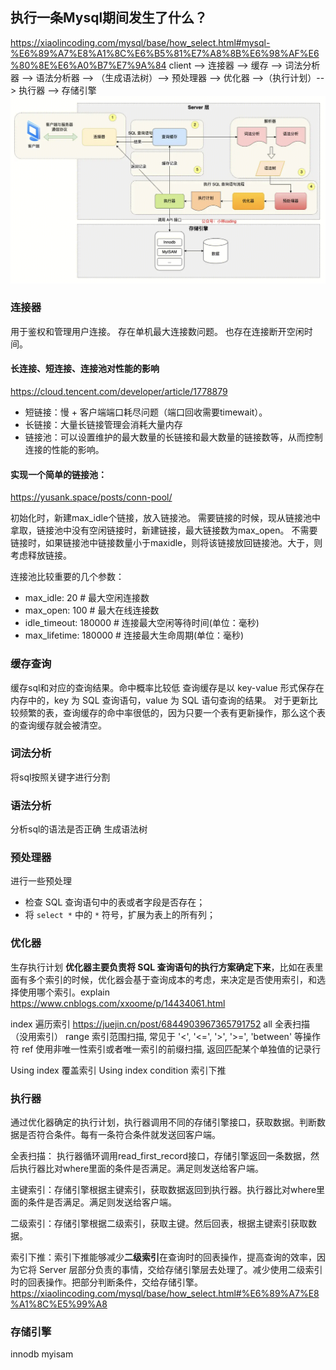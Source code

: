 ## 执行一条Mysql期间发生了什么？
https://xiaolincoding.com/mysql/base/how_select.html#mysql-%E6%89%A7%E8%A1%8C%E6%B5%81%E7%A8%8B%E6%98%AF%E6%80%8E%E6%A0%B7%E7%9A%84
client --> 连接器 --> 缓存 --> 词法分析器 --> 语法分析器 --> （生成语法树）--> 预处理器 --> 优化器 -->（执行计划）--> 执行器 --> 存储引擎
![alt text](image-2.png)


### 连接器
用于鉴权和管理用户连接。
存在单机最大连接数问题。
也存在连接断开空闲时间。

#### 长连接、短连接、连接池对性能的影响
https://cloud.tencent.com/developer/article/1778879

- 短链接：慢 + 客户端端口耗尽问题（端口回收需要timewait）。
- 长链接：大量长链接管理会消耗大量内存
- 链接池：可以设置维护的最大数量的长链接和最大数量的链接数等，从而控制连接的性能的影响。

#### 实现一个简单的链接池：
https://yusank.space/posts/conn-pool/

初始化时，新建max_idle个链接，放入链接池。
需要链接的时候，现从链接池中拿取，链接池中没有空闲链接时，新建链接，最大链接数为max_open。
不需要链接时，如果链接池中链接数量小于maxidle，则将该链接放回链接池。大于，则考虑释放链接。


连接池比较重要的几个参数：

- max_idle: 20 # 最大空闲连接数
- max_open: 100 # 最大在线连接数 
- idle_timeout: 180000 # 连接最大空闲等待时间(单位：毫秒)
- max_lifetime: 180000 # 连接最大生命周期(单位：毫秒)

### 缓存查询
缓存sql和对应的查询结果。命中概率比较低
查询缓存是以 key-value 形式保存在内存中的，key 为 SQL 查询语句，value 为 SQL 语句查询的结果。
对于更新比较频繁的表，查询缓存的命中率很低的，因为只要一个表有更新操作，那么这个表的查询缓存就会被清空。

### 词法分析
将sql按照关键字进行分割

### 语法分析
分析sql的语法是否正确
生成语法树

### 预处理器
进行一些预处理

- 检查 SQL 查询语句中的表或者字段是否存在；
- 将  `select *`  中的  `*`  符号，扩展为表上的所有列；

### 优化器
生存执行计划
**优化器主要负责将 SQL 查询语句的执行方案确定下来**，比如在表里面有多个索引的时候，优化器会基于查询成本的考虑，来决定是否使用索引，和选择使用哪个索引。explain  https://www.cnblogs.com/xxoome/p/14434061.html

index 遍历索引 https://juejin.cn/post/6844903967365791752
all 全表扫描（没用索引）
range 索引范围扫描, 常见于 '<', '<=', '>', '>=', 'between' 等操作符
ref 使用非唯一性索引或者唯一索引的前缀扫描, 返回匹配某个单独值的记录行

Using index 覆盖索引
Using index condition 索引下推

### 执行器
通过优化器确定的执行计划，执行器调用不同的存储引擎接口，获取数据。判断数据是否符合条件。每有一条符合条件就发送回客户端。

全表扫描： 执行器循环调用read_first_record接口，存储引擎返回一条数据，然后执行器比对where里面的条件是否满足。满足则发送给客户端。

主键索引：存储引擎根据主键索引，获取数据返回到执行器。执行器比对where里面的条件是否满足。满足则发送给客户端。

二级索引：存储引擎根据二级索引，获取主键。然后回表，根据主键索引获取数据。

索引下推：索引下推能够减少**二级索引**在查询时的回表操作，提高查询的效率，因为它将 Server 层部分负责的事情，交给存储引擎层去处理了。减少使用二级索引时的回表操作。把部分判断条件，交给存储引擎。https://xiaolincoding.com/mysql/base/how_select.html#%E6%89%A7%E8%A1%8C%E5%99%A8


### 存储引擎
innodb
myisam
